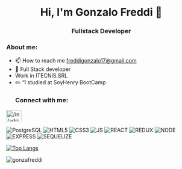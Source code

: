 <h1 align="center">Hi, I'm Gonzalo Freddi 👋</h1>
<h3 align="center">Fullstack Developer</h3>
  <h3 align="left">About me:</h3>
  
- 📫 How to reach me freddigonzalo17@gmail.com
- 📲 Full Stack developer<br>
- Work in ITECNIS.SRL <br>
- ✏️ “I studied at SoyHenry BootCamp
  <h3 align="left">Connect with me:</h3>
<p align="left">
<a href="https://www.linkedin.com/in/gonzalo-freddi-39866a252/" target="blank"><img align="center" src="https://raw.githubusercontent.com/rahuldkjain/github-profile-readme-generator/master/src/images/icons/Social/linked-in-alt.svg" alt="/in/adriel-n-diaz/" height="30" width="40" /></a>
</p>


![PostgreSQL](https://img.shields.io/badge/PostgreSQL-316192?style=for-the-badge&logo=postgresql&logoColor=white)
![HTML5](https://img.shields.io/badge/HTML5-E34F26?style=for-the-badge&logo=html5&logoColor=white)
![CSS3](https://img.shields.io/badge/CSS3-1572B6?style=for-the-badge&logo=css3&logoColor=white)
![JS](https://img.shields.io/badge/JavaScript-F7DF1E?style=for-the-badge&logo=javascript&logoColor=black)
![REACT](https://img.shields.io/badge/react-66B2FF?style=for-the-badge&logo=react&logoColor=white)
![REDUX](https://img.shields.io/badge/redux-FF99FF?style=for-the-badge&logo=redux&logoColor=white)
![NODE](https://img.shields.io/badge/node-00FF00?style=for-the-badge&logo=node&logoColor=white)
![EXPRESS](https://img.shields.io/badge/express-00FF00?style=for-the-badge&logo=express&logoColor=black)
![SEQUELIZE](https://img.shields.io/badge/sequelize-0174DF?style=for-the-badge&logo=sequelize&logoColor=white)


[![Top Langs](https://github-readme-stats.vercel.app/api/top-langs/?username=gonzafreddi)](https://github.com/anuraghazra/github-readme-stats) 

<p><img align="center" src="https://github-readme-streak-stats.herokuapp.com/?user=gonzafreddi&" alt="gonzafreddi" /></p>
<!--
**gonzafreddi/gonzafreddi** is a ✨ _special_ ✨ repository because its `README.md` (this file) appears on your GitHub profile.

Here are some ideas to get you started:
// ![Anurag's GitHub stats](https://github-readme-stats.vercel.app/api?username=gonzafreddi&hide=contribs,prs)
- 🔭 I’m currently working on ...
- 🌱 I’m currently learning ...
- 👯 I’m looking to collaborate on ...
- 🤔 I’m looking for help with ...
- 💬 Ask me about ...
- 📫 How to reach me: ...
- 😄 Pronouns: ...
- ⚡ Fun fact: ...
-->
